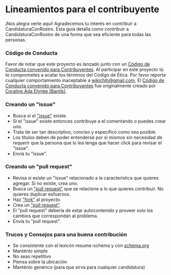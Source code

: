 # Lineamientos para el contribuyente

¡Nos alegra verte aquí! Agradecemos tu interés en contribuir a CandidaturaConRostro. Esta guía detalla como contribuir a CandidaturaConRostro de una forma que sea eficiente para todas las personas.

### Código de Conducta

Favor de notar que este proyecto es lanzado junto con un [Código de Conducta convenido para Contribuyentes](CODIGO_DE_CONDUCTA.md). Al participar en este proyecto tú te comprometes a acatar los términos del Código de Ética.  Por favor reporta cualquier comportamiento inaceptable a [wikichih@gmail.com](wikichih@gmail.com). El [Código de Conducta convenido para Contribuyentes](https://github.com/Bantik/contributor_covenant) fue originalmente creado por [Coraline Ada Ehmke (Bantik)](https://github.com/Bantik).

### Creando un "issue"

* Busca si el  ["issue"](https://github.com/renemoreno/CandidaturaConRostro/issues) existe.
* Si el "issue" existe entonces contribuye a el comentando o puedes crear uno.
* Trata de ser tan descriptivo, conciso y específico como sea posible.
* Los títulos deben de poder entenderse por si mismos sin necesidad de requerir que la persona que lo lea tenga que hacer click para revisar el "issue".
* Envía tu "issue".

### Creando un "pull request"

* Revisa si existe un "issue" relacionado a la característica que quieres agregar. Si no existe, crea uno.
* Busca un ["pull request"](https://github.com/renemoreno/CandidaturaConRostro/pulls) que se relacione a lo que quieres contribuir. No quieres duplicar esfuerzos.
* Haz ["fork"](https://help.github.com/articles/fork-a-repo/) al proyecto.
* Crea un ["pull request"](https://help.github.com/articles/creating-a-pull-request/).
* El "pull request" debería de estar autocontenido y proveer solo los cambios que correspondan al problema.
* Envía tu "pull request".

### Trucos y Consejos para una buena contribución

* Se consistente con el lexicón resume-schema y con [schema.org](http://schema.org/)
* Manténlo simple
* No seas repetitivo
* Piensa sobre la ubicación
* Manténlo genérico (para que sirva para cualquier candidatura)
